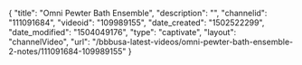 {
    "title": "Omni Pewter Bath Ensemble",
    "description": "",
    "channelid": "111091684",
    "videoid": "109989155",
    "date_created": "1502522299",
    "date_modified": "1504049176",
    "type": "captivate",
    "layout": "channelVideo",
    "url": "\/bbbusa-latest-videos\/omni-pewter-bath-ensemble-2-notes\/111091684-109989155"
}